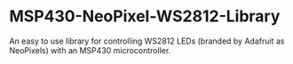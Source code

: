 MSP430-NeoPixel-WS2812-Library
==============================

An easy to use library for controlling WS2812 LEDs (branded by Adafruit as NeoPixels) with an MSP430 microcontroller.
